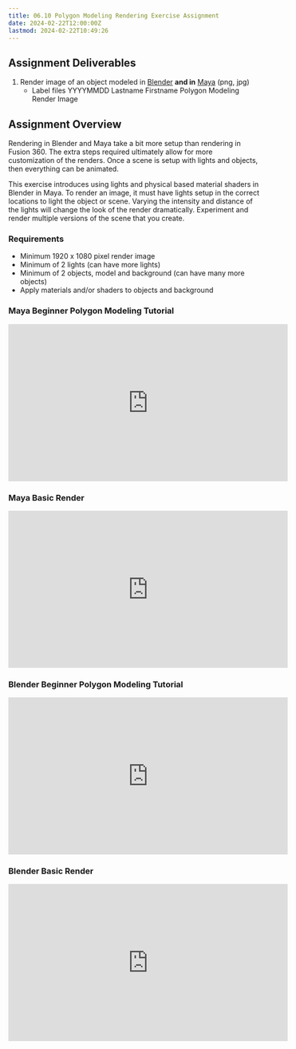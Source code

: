 ```yaml
---
title: 06.10 Polygon Modeling Rendering Exercise Assignment
date: 2024-02-22T12:00:00Z
lastmod: 2024-02-22T10:49:26
---
```


## Assignment Deliverables

1. Render image of an object modeled in [Blender](../../../../3d-modeling/blender/blender.md) **and in** [Maya](../../../../3d-modeling/maya/maya.md) (png, jpg)
   - Label files YYYYMMDD Lastname Firstname Polygon Modeling Render Image

## Assignment Overview

Rendering in Blender and Maya take a bit more setup than rendering in Fusion 360. The extra steps required ultimately allow for more customization of the renders. Once a scene is setup with lights and objects, then everything can be animated.

This exercise introduces using lights and physical based material shaders in Blender in Maya. To render an image, it must have lights setup in the correct locations to light the object or scene. Varying the intensity and distance of the lights will change the look of the render dramatically. Experiment and render multiple versions of the scene that you create.

### Requirements

- Minimum 1920 x 1080 pixel render image
- Minimum of 2 lights (can have more lights)
- Minimum of 2 objects, model and background (can have many more objects)
- Apply materials and/or shaders to objects and background

<div class="video-grid">

<div class="video-card">

### Maya Beginner Polygon Modeling Tutorial

<div class="iframe-16-9-container">
<iframe class="youTubeIframe" width="560" height="315" src="https://www.youtube.com/embed/lLItO9mBwxM?rel=0" title="YouTube video player" frameborder="0" allow="accelerometer; autoplay; clipboard-write; encrypted-media; gyroscope; picture-in-picture; web-share" allowfullscreen></iframe>
</div>
</div>

<div class="video-card">

### Maya Basic Render

<div class="iframe-16-9-container">
<iframe class="youTubeIframe"  width="560" height="315" src="https://www.youtube.com/embed/9RHh4OSPKQQ?rel=0" title="YouTube video player" frameborder="0" allow="accelerometer; autoplay; clipboard-write; encrypted-media; gyroscope; picture-in-picture; web-share" allowfullscreen></iframe>
</div>
</div>

<div class="video-card">

### Blender Beginner Polygon Modeling Tutorial

<div class="iframe-16-9-container">
<iframe class="youTubeIframe" width="560" height="315" src="https://www.youtube.com/embed/L5e7ysUUI7A?rel=0" title="YouTube video player" frameborder="0" allow="accelerometer; autoplay; clipboard-write; encrypted-media; gyroscope; picture-in-picture; web-share" allowfullscreen></iframe>
</div>
</div>

<div class="video-card">

### Blender Basic Render

<div class="iframe-16-9-container">
<iframe class="youTubeIframe"  width="560" height="315" src="https://www.youtube.com/embed/Qw8jl8mKEsY?rel=0" title="YouTube video player" frameborder="0" allow="accelerometer; autoplay; clipboard-write; encrypted-media; gyroscope; picture-in-picture; web-share" allowfullscreen></iframe>
</div>
</div>

</div>
